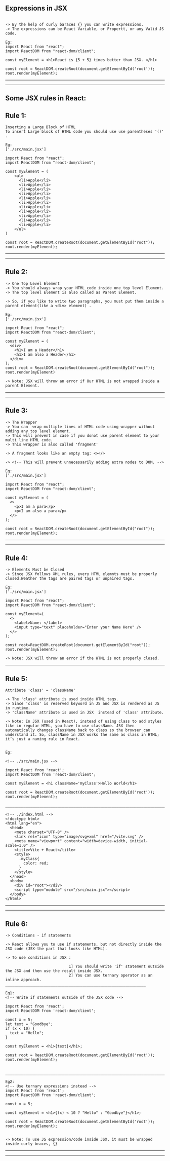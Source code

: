 


Expressions in JSX
-
```

-> By the help of curly baraces {} you can write expressions.
-> The expressions can be React Variable, or Propertt, or any Valid JS code.

Eg:
import React from "react";
import ReactDOM from "react-dom/client";

const myElement = <h1>React is {5 + 5} times better than JSX. </h1>

const root = ReactDOM.createRoot(document.getElementById('root'));
root.render(myElement);
```
--------------------------------------------------------------------------------------------------------------------------------------------
--------------------------------------------------------------------------------------------------------------------------------------------

Some JSX rules in React:
--


Rule 1:
-
```
Inserting a Large Block of HTML
To insert Large block of HTML code you should use use parentheses '()' .

Eg:
['./src/main.jsx']

import React from "react";
import ReactDOM from "react-dom/client";

const myElement = (
    <ul>
      <li>Apple</li>
      <li>Apple</li>
      <li>Apple</li>
      <li>Apple</li>
      <li>Apple</li>
      <li>Apple</li>
      <li>Apple</li>
      <li>Apple</li>
      <li>Apple</li>
      <li>Apple</li>
      <li>Apple</li>
    </ul>
)

const root = ReactDOM.createRoot(document.getElementById("root"));
root.render(myElement);
```

--------------------------------------------------------------------------------------------------------------------------------------------
--------------------------------------------------------------------------------------------------------------------------------------------

Rule 2:
---
```
-> One Top Level Element
-> You should always wrap your HTML code inside one top level Element.
-> The top level Element is also called as Parent Element.

-> So, if you like to write two paragraphs, you must put them inside a parent element(like a <div> element) .

Eg:
['./src/main.jsx']

import React from "react";
import ReactDOM from "react-dom/client";

const myElement = (
  <div>
    <h1>I am a Header</h1>
    <h1>I am also a Header</h1>
  </div>
);
const root = ReactDOM.createRoot(document.getElementById("root"));
root.render(myElement)

-> Note: JSX will throw an error if Our HTML is not wrapped inside a parent Element.

```
--------------------------------------------------------------------------------------------------------------------------------------------
--------------------------------------------------------------------------------------------------------------------------------------------

Rule 3:
--
```
-> The Wrapper
-> You can  wrap multiple lines of HTML code using wrapper without adding any top level element.
-> This will prevent in case if you donot use parent element to your multi line HTML code.
-> This wrapper is also called 'fragment' 

-> A fragment looks like an empty tag: <></>

-> <!-- This will prevent unnecessarily adding extra nodes to DOM. -->

Eg:
['./src/main.jsx']

import React from "react";
import ReactDOM from "react-dom/client";

const myElement = (
  <>
    <p>I am a para</p>
    <p>I am also a para</p>
  </>
);

const root = ReactDOM.createRoot(document.getElementById("root"));
root.render(myElement);
```
--------------------------------------------------------------------------------------------------------------------------------------------
--------------------------------------------------------------------------------------------------------------------------------------------


Rule 4:
--
```
-> Elements Must be Closed
-> Since JSX follows XML rules, every HTML elemnts must be properly closed.Weather the tags are paired tags or unpaired tags.

Eg:
['./src/main.jsx']

import React from "react";
import ReactDOM from "react-dom/client";

const myElement=(
  <>
    <label>Name: </label>
    <input type="text" placeholder="Enter your Name Here" />
  </>
);

const root=ReactDOM.createRoot(document.getElementById("root"));
root.render(myElement);

-> Note: JSX will throw an error if the HTML is not properly closed.
```
------------------------------------------------------------------------------------------------------------------------------------------------------------------------------------------------------------------

Rule 5:
---
```
Attribute 'class' = 'className'

-> The 'class' attribute is used inside HTML tags.
-> Since 'class' is reserved keyword in JS and JSX is rendered as JS in runtime. 
-> 'className' attribute is used in JSX  instead of 'class' attribute.

-> Note: In JSX (used in React), instead of using class to add styles like in regular HTML, you have to use className. JSX then automatically changes className back to class so the browser can understand it. So, className in JSX works the same as class in HTML; it’s just a naming rule in React.


Eg:

<!-- ./src/main.jsx -->

import React from 'react';
import ReactDOM from 'react-dom/client';

const myElement = <h1 className='myClass'>Hello World</h1>

const root = ReactDOM.createRoot(document.getElementById('root'));
root.render(myElement);

____________________________________________________________________________

<!-- ./index.html -->
<!doctype html>
<html lang="en">
  <head>
    <meta charset="UTF-8" />
    <link rel="icon" type="image/svg+xml" href="/vite.svg" />
    <meta name="viewport" content="width=device-width, initial-scale=1.0" />
    <title>Vite + React</title>
    <style>
      .myClass{
        color: red;
      }
    </style>
  </head>
  <body>
    <div id="root"></div>
    <script type="module" src="/src/main.jsx"></script>
  </body>
</html>
```

---------------------------------------------------------------------------------------------------------------------------------
---------------------------------------------------------------------------------------------------------------------------------

Rule 6:
---

```
-> Conditions - if statements

-> React allows you to use if statements, but not directly inside the JSX code (JSX-the part that looks like HTML).

-> To use conditions in JSX :

                            1] You should write 'if' statement outside the JSX and then use the result inside JSX.
                            2] You can use ternary operator as an inline approach.
______________________________________________________________

Eg1:
<!-- Write if statements outside of the JSX code -->

import React from 'react';
import ReactDOM from 'react-dom/client';

const x = 5;
let text = "Goodbye";
if (x < 10) {
  text = "Hello";
}

const myElement = <h1>{text}</h1>;

const root = ReactDOM.createRoot(document.getElementById('root'));
root.render(myElement);


__________________________________________________________________________

Eg2:
<!-- Use ternary expressions instead -->
import React from 'react';
import ReactDOM from 'react-dom/client';

const x = 5;

const myElement = <h1>{(x) < 10 ? "Hello" : "Goodbye"}</h1>;

const root = ReactDOM.createRoot(document.getElementById('root'));
root.render(myElement);


-> Note: To use JS expression/code inside JSX, it must be wrapped inside curly braces, {} 
```
-----------------------------------------------------------------------------------------------------------------------------------------------------------------------------------------------------------------------------
-----------------------------------------------------------------------------------------------------------------------------------------------------------------------------------------------------------------------------
